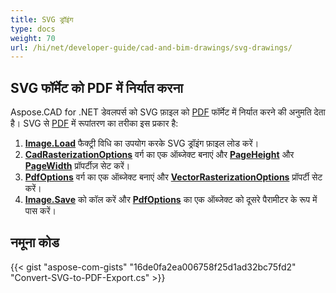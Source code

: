 ```yaml
---
title: SVG ड्रॉइंग
type: docs
weight: 70
url: /hi/net/developer-guide/cad-and-bim-drawings/svg-drawings/
---
```


## **SVG फॉर्मेट को PDF में निर्यात करना**

Aspose.CAD for .NET डेवलपर्स को SVG फ़ाइल को [PDF](https://docs.fileformat.com/pdf/) फॉर्मेट में निर्यात करने की अनुमति देता है। SVG से [PDF](https://docs.fileformat.com/pdf/) में रूपांतरण का तरीका इस प्रकार है:

1. [**Image.Load**](https://reference.aspose.com/cad/net/aspose.cad.image/load/methods/2) फैक्ट्री विधि का उपयोग करके SVG ड्रॉइंग फ़ाइल लोड करें।
1. [**CadRasterizationOptions**](https://reference.aspose.com/cad/net/aspose.cad.imageoptions/cadrasterizationoptions) वर्ग का एक ऑब्जेक्ट बनाएं और [**PageHeight**](https://reference.aspose.com/cad/net/aspose.cad.imageoptions/vectorrasterizationoptions/properties/pageheight) और [**PageWidth**](https://reference.aspose.com/cad/net/aspose.cad.imageoptions/vectorrasterizationoptions/properties/pagewidth) प्रॉपर्टीज़ सेट करें।
1. [**PdfOptions**](https://reference.aspose.com/cad/net/aspose.cad.imageoptions/pdfoptions) वर्ग का एक ऑब्जेक्ट बनाएं और [**VectorRasterizationOptions**](https://reference.aspose.com/cad/net/aspose.cad.imageoptions/vectorrasterizationoptions) प्रॉपर्टी सेट करें।
1. [**Image.Save**](https://reference.aspose.com/cad/net/aspose.cad/image/methods/save/index) को कॉल करें और [**PdfOptions**](https://reference.aspose.com/cad/net/aspose.cad.imageoptions/pdfoptions) का एक ऑब्जेक्ट को दूसरे पैरामीटर के रूप में पास करें।

## नमूना कोड

{{< gist "aspose-com-gists" "16de0fa2ea006758f25d1ad32bc75fd2" "Convert-SVG-to-PDF-Export.cs" >}}
